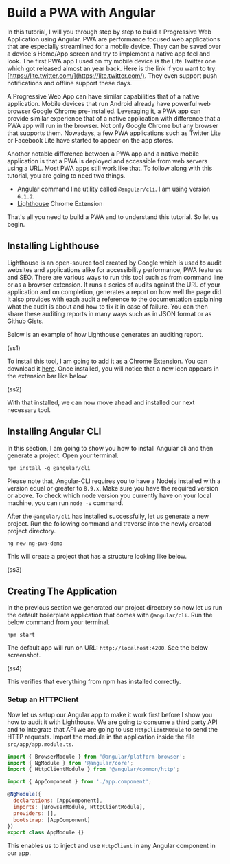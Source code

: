 # Build a PWA with Angular

In this tutorial, I will you through step by step to build a Progressive Web Application using Angular. PWA are performance focused web applications that are especially streamlined for a mobile device. They can be saved over a device's Home/App screen and try to implement a native app feel and look. The first PWA app I used on my mobile device is the Lite Twitter one which got released almost an year back. Here is the link if you want to try: [https://lite.twitter.com/](https://lite.twitter.com/). They even support push notifications and offline support these days.

A Progressive Web App can have similar capabilities that of a native application. Mobile devices that run Android already have powerful web browser Google Chrome pre-installed. Leveraging it, a PWA app can provide similar experience that of a native application with difference that a PWA app will run in the browser. Not only Google Chrome but any browser that supports them. Nowadays, a few PWA applications such as Twitter Lite or Facebook Lite have started to appear on the app stores.

Another notable difference between a PWA app and a native mobile application is that a PWA is deployed and accessible from web servers using a URL. Most PWA apps still work like that. To follow along with this tutorial, you are going to need two things.

- Angular command line utility called `@angular/cli`. I am using version `6.1.2`.
- [Lighthouse](https://developers.google.com/web/tools/lighthouse/) Chrome Extension

That's all you need to build a PWA and to understand this tutorial. So let us begin.

## Installing Lighthouse

Lighthouse is an open-source tool created by Google which is used to audit websites and applications alike for accessibility performance, PWA features and SEO. There are various ways to run this tool such as from command line or as a browser extension. It runs a series of audits against the URL of your application and on completion, generates a report on how well the page did. It also provides with each audit a reference to the documentation explaining what the audit is about and how to fix it in case of failure. You can then share these auditing reports in many ways such as in JSON format or as Github Gists.

Below is an example of how Lighthouse generates an auditing report.

(ss1)

To install this tool, I am going to add it as a Chrome Extension. You can download it [here](https://chrome.google.com/webstore/detail/lighthouse/blipmdconlkpinefehnmjammfjpmpbjk/related). Once installed, you will notice that a new icon appears in the extension bar like below.

(ss2)

With that installed, we can now move ahead and installed our next necessary tool.

## Installing Angular CLI

In this section, I am going to show you how to install Angular cli and then generate a project. Open your terminal.

```shell
npm install -g @angular/cli
```

Please note that, Angular-CLI requires you to have a Nodejs installed with a version equal or greater to `8.9.x`. Make sure you have the required version or above. To check which node version you currently have on your local machine, you can run `node -v` command.

After the `@angular/cli` has installed successfully, let us generate a new project. Run the following command and traverse into the newly created project directory.

```shell
ng new ng-pwa-demo
```

This will create a project that has a structure looking like below.

(ss3)

## Creating The Application

In the previous section we generated our project directory so now let us run the default boilerplate application that comes with `@angular/cli`. Run the below command from your terminal.

```shell
npm start
```

The default app will run on URL: `http://localhost:4200`. See the below screenshot.

(ss4)

This verifies that everything from npm has installed correctly.

### Setup an HTTPClient

Now let us setup our Angular app to make it work first before I show you how to audit it with Lighthouse. We are going to consume a third party API and to integrate that API we are going to use `HttpClientMOdule` to send the HTTP requests. Import the module in the application inside the file `src/app/app.module.ts`.

```js
import { BrowserModule } from '@angular/platform-browser';
import { NgModule } from '@angular/core';
import { HttpClientModule } from '@angular/common/http';

import { AppComponent } from './app.component';

@NgModule({
  declarations: [AppComponent],
  imports: [BrowserModule, HttpClientModule],
  providers: [],
  bootstrap: [AppComponent]
})
export class AppModule {}
```

This enables us to inject and use `HttpClient` in any Angular component in our app.
